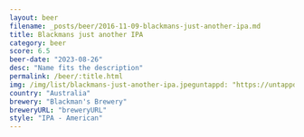 ```yaml
---
layout: beer
filename: _posts/beer/2016-11-09-blackmans-just-another-ipa.md
title: Blackmans just another IPA
category: beer
score: 6.5
beer-date: "2023-08-26"
desc: "Name fits the description"
permalink: /beer/:title.html
img: /img/list/blackmans-just-another-ipa.jpeguntappd: "https://untappd.com/b/blackmans-brewery-just-another-ipa--mosaic---east-kent-goldings/5112822"
country: "Australia"
brewery: "Blackman's Brewery"
breweryURL: "breweryURL"
style: "IPA - American"
---
```

